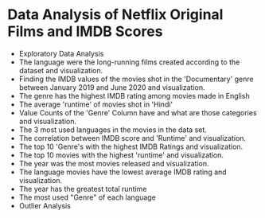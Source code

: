 


# Data Analysis of Netflix Original Films and IMDB Scores 


- Exploratory Data Analysis
- The language were the long-running films created according to the dataset and visualization.
- Finding the IMDB values of the movies shot in the 'Documentary' genre between January 2019 and June 2020 and visualization.
- The genre has the highest IMDB rating among movies made in English
- The average 'runtime' of movies shot in 'Hindi'
- Value Counts of the 'Genre' Column have and what are those categories and visualization.
- The 3 most used languages in the movies in the data set.
- The correlation between IMDB score and 'Runtime' and visualization.
- The top 10 'Genre's with the highest IMDB Ratings and visualization.
- The top 10 movies with the highest 'runtime' and visualization.
- The year was the most movies released and visualization.
- The language movies have the lowest average IMDB rating and visualization.
- The year has the greatest total runtime
- The most used "Genre" of each language
- Outlier Analysis
